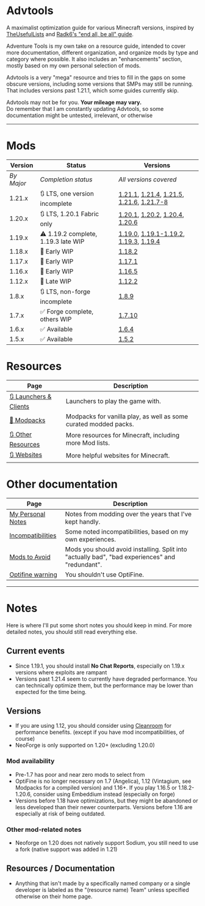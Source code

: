 # Advtools
A maximalist optimization guide for various Minecraft versions, inspired by [TheUsefulLists](https://github.com/TheUsefulLists/UsefulMods) and [Radk6's "end all, be all" guide](https://github.com/Radk6/MC-Optimization-Gu).

Adventure Tools is my own take on a resource guide, intended to cover more documentation, different organization, and organize mods by type and category where possible. It also includes an "enhancements" section, mostly based on my own personal selection of mods.  

Advtools is a very "mega" resource and tries to fill in the gaps on some obscure versions, including some versions that SMPs may still be running. That includes versions past 1.21.1, which some guides currently skip.

Advtools may not be for you. **Your mileage may vary.**  
Do remember that I am constantly updating Advtools, so some documentation might be untested, irrelevant, or otherwise

***

# Mods

<!-- TODO so these mods are compatible with these versions and need to be added

*** FORGE ***
https://modrinth.com/mod/starlight-forge - 1.17.1, 1.18.2, 1.19.x (except 1.19.4), 1.20-1.20.2

-->

| Version | Status | Versions |
| --- | --- | --- |
| *By Major* | *Completion status* | *All versions covered* |
| 1.21.x | 🔃 LTS, one version incomplete | [1.21.1](versions/21/1/index.md), [1.21.4](versions/21/4/index.md), [1.21.5](versions/21/5/index.md), [1.21.6](versions/21/6/index.md), [1.21.7-8](versions/21/7/index.md) |
| 1.20.x | 🔃 LTS, 1.20.1 Fabric only | [1.20.1](versions/20/1/index.md), [1.20.2](versions/20/2/index.md), [1.20.4](versions/20/4/index.md), [1.20.6](versions/20/6/index.md) |
| 1.19.x | ⚠ 1.19.2 complete, 1.19.3 late WIP | [1.19.0](versions/19/0/index.md), [1.19.1-1.19.2](versions/19/2/index.md), [1.19.3](versions/19/3/index.md), [1.19.4](versions/19/4/index.md) |
| 1.18.x | 🚧 Early WIP | [1.18.2](versions/18/2/index.md) |
| 1.17.x | 🚧 Early WIP | [1.17.1](versions/17/1/index.md) |
| 1.16.x | 🚧 Early WIP | [1.16.5](versions/16/5/index.md) |
| 1.12.x | 🚧 Late WIP | [1.12.2](versions/12/2/index.md) |
| 1.8.x | 🔃 LTS, non-forge incomplete | [1.8.9](versions/8/9/index.md) |
| 1.7.x | ✅ Forge complete, others WIP | [1.7.10](versions/7/10/index.md) |
| 1.6.x | ✅ Available | [1.6.4](versions/6/4/index.md) |
| 1.5.x | ✅ Available | [1.5.2](versions/5/2/index.md) |

# Resources
| Page | Description |
| --- | --- |
| [🔃 Launchers & Clients](nonspecific/launchers.md) | Launchers to play the game with. |
| [🚧 Modpacks](nonspecific/modpacks.md) | Modpacks for vanilla play, as well as some curated modded packs. |
| [🔃 Other Resources](nonspecific/lists.md) | More resources for Minecraft, including more Mod lists. |
| [🔃 Websites](nonspecific/sites.md) | More helpful websites for Minecraft. |

# Other documentation
| Page | Description |
| --- | --- |
| [My Personal Notes](documentation/personal) | Notes from modding over the years that I've kept handly. |
| [Incompatibilities](documentation/incompatibilities.md) | Some noted incompatibilities, based on my own experiences. |
| [Mods to Avoid](documentation/avoid.md) | Mods you should avoid installing. Split into "actually bad", "bad experiences" and "redundant". |
| [Optifine warning](documentation/optifine.md) | You shouldn't use OptiFine. |

***

# Notes
Here is where I'll put some short notes you should keep in mind. For more detailed notes, you should still read everything else.

## Current events
- Since 1.19.1, you should install **No Chat Reports**, especially on 1.19.x versions where exploits are rampant
- Versions past 1.21.4 seem to currently have degraded performance. You can technically optimize them, but the performance may be lower than expected for the time being.

## Versions
- If you are using 1.12, you should consider using [Cleanroom](https://www.curseforge.com/minecraft/mc-mods/cleanroom-relauncher) for performance benefits. (except if you have mod incompatibilities, of course)
- NeoForge is only supported on 1.20+ (excluding 1.20.0)


### Mod availability
- Pre-1.7 has poor and near zero mods to select from
- OptiFine is no longer necessary on 1.7 (Angelica), 1.12 (Vintagium, see Modpacks for a compiled version) and 1.16+. If you play 1.16.5 or 1.18.2-1.20.6, consider using Embeddium instead (especially on forge)
- Versions before 1.18 have optimizations, but they might be abandoned or less developed than their newer counterparts. Versions before 1.16 are especially at risk of being outdated.

### Other mod-related notes
- Neoforge on 1.20 does not natively support Sodium, you still need to use a fork (native support was added in 1.21)

## Resources / Documentation
- Anything that isn't made by a specifically named company or a single developer is labeled as the "(resource name) Team" unless specified otherwise on their home page.